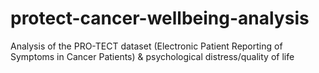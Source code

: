 # protect-cancer-wellbeing-analysis

Analysis of the PRO-TECT dataset (Electronic Patient Reporting of Symptoms in Cancer Patients) & psychological distress/quality of life
